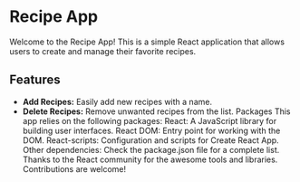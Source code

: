 # Recipe App

Welcome to the Recipe App! This is a simple React application that allows users to create and manage their favorite recipes.

## Features

- **Add Recipes:** Easily add new recipes with a name.
- **Delete Recipes:** Remove unwanted recipes from the list.
  Packages
  This app relies on the following packages:
  React: A JavaScript library for building user interfaces.
  React DOM: Entry point for working with the DOM.
  React-scripts: Configuration and scripts for Create React App.
  Other dependencies: Check the package.json file for a complete list.
  Thanks to the React community for the awesome tools and libraries.
  Contributions are welcome!
